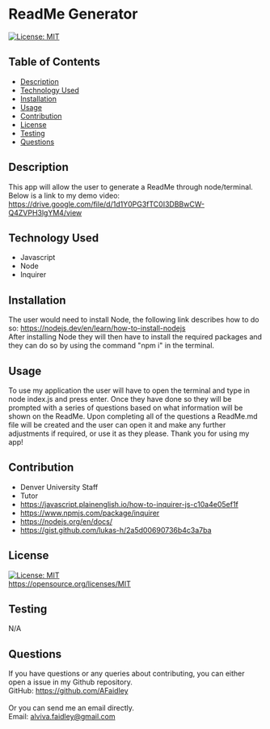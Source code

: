 # ReadMe Generator
[![License: MIT](https://img.shields.io/badge/License-MIT-yellow.svg)](https://opensource.org/licenses/MIT)
## Table of Contents
* [Description](#description)
* [Technology Used](#technology-used)
* [Installation](#installation)
* [Usage](#usage)
* [Contribution](#contribution)
* [License](#license)
* [Testing](#testing)
* [Questions](#questions)
## Description
This app will allow the user to generate a ReadMe through node/terminal.
<br>
Below is a link to my demo video:
<br>
https://drive.google.com/file/d/1d1Y0PG3fTC0I3DBBwCW-Q4ZVPH3lgYM4/view

## Technology Used
- Javascript
- Node
- Inquirer
## Installation
The user would need to install Node, the following link describes how to do so: https://nodejs.dev/en/learn/how-to-install-nodejs <br> After installing Node they will then have to install the required packages and they can do so by using the command "npm i" in the terminal.
## Usage
To use my application the user will have to open the terminal and type in node index.js and press enter. Once they have done so they will be prompted with a series of questions based on what information will be shown on the ReadMe. Upon completing all of  the questions a ReadMe.md file will be created and the user can open it and make any further adjustments if required, or use it as they please. Thank you for using my app!
## Contribution
- Denver University Staff
- Tutor
- https://javascript.plainenglish.io/how-to-inquirer-js-c10a4e05ef1f
- https://www.npmjs.com/package/inquirer
- https://nodejs.org/en/docs/
- https://gist.github.com/lukas-h/2a5d00690736b4c3a7ba

## License
[![License: MIT](https://img.shields.io/badge/License-MIT-yellow.svg)](https://opensource.org/licenses/MIT)
<br>
https://opensource.org/licenses/MIT

## Testing
N/A

## Questions
If you have questions or any queries about contributing, you can either open a issue in my Github repository. <br>
GitHub: <https://github.com/AFaidley> <br>
<br>
Or you can send me an email directly. <br>
Email: <alviva.faidley@gmail.com>

